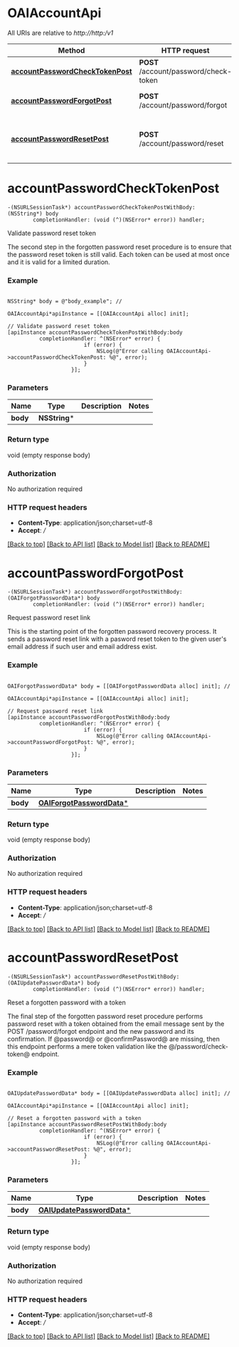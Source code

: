 # OAIAccountApi

All URIs are relative to *http://http:/v1*

Method | HTTP request | Description
------------- | ------------- | -------------
[**accountPasswordCheckTokenPost**](OAIAccountApi.md#accountpasswordchecktokenpost) | **POST** /account/password/check-token | Validate password reset token
[**accountPasswordForgotPost**](OAIAccountApi.md#accountpasswordforgotpost) | **POST** /account/password/forgot | Request password reset link
[**accountPasswordResetPost**](OAIAccountApi.md#accountpasswordresetpost) | **POST** /account/password/reset | Reset a forgotten password with a token


# **accountPasswordCheckTokenPost**
```objc
-(NSURLSessionTask*) accountPasswordCheckTokenPostWithBody: (NSString*) body
        completionHandler: (void (^)(NSError* error)) handler;
```

Validate password reset token

The second step in the forgotten password reset procedure is to ensure that the password reset token is still valid. Each token can be used at most once and it is valid for a limited duration.

### Example 
```objc

NSString* body = @"body_example"; // 

OAIAccountApi*apiInstance = [[OAIAccountApi alloc] init];

// Validate password reset token
[apiInstance accountPasswordCheckTokenPostWithBody:body
          completionHandler: ^(NSError* error) {
                        if (error) {
                            NSLog(@"Error calling OAIAccountApi->accountPasswordCheckTokenPost: %@", error);
                        }
                    }];
```

### Parameters

Name | Type | Description  | Notes
------------- | ------------- | ------------- | -------------
 **body** | **NSString***|  | 

### Return type

void (empty response body)

### Authorization

No authorization required

### HTTP request headers

 - **Content-Type**: application/json;charset=utf-8
 - **Accept**: */*

[[Back to top]](#) [[Back to API list]](../README.md#documentation-for-api-endpoints) [[Back to Model list]](../README.md#documentation-for-models) [[Back to README]](../README.md)

# **accountPasswordForgotPost**
```objc
-(NSURLSessionTask*) accountPasswordForgotPostWithBody: (OAIForgotPasswordData*) body
        completionHandler: (void (^)(NSError* error)) handler;
```

Request password reset link

This is the starting point of the forgotten password recovery process. It sends a password reset link with a pasword reset token to the given user's email address if such user and email address exist.

### Example 
```objc

OAIForgotPasswordData* body = [[OAIForgotPasswordData alloc] init]; // 

OAIAccountApi*apiInstance = [[OAIAccountApi alloc] init];

// Request password reset link
[apiInstance accountPasswordForgotPostWithBody:body
          completionHandler: ^(NSError* error) {
                        if (error) {
                            NSLog(@"Error calling OAIAccountApi->accountPasswordForgotPost: %@", error);
                        }
                    }];
```

### Parameters

Name | Type | Description  | Notes
------------- | ------------- | ------------- | -------------
 **body** | [**OAIForgotPasswordData***](OAIForgotPasswordData.md)|  | 

### Return type

void (empty response body)

### Authorization

No authorization required

### HTTP request headers

 - **Content-Type**: application/json;charset=utf-8
 - **Accept**: */*

[[Back to top]](#) [[Back to API list]](../README.md#documentation-for-api-endpoints) [[Back to Model list]](../README.md#documentation-for-models) [[Back to README]](../README.md)

# **accountPasswordResetPost**
```objc
-(NSURLSessionTask*) accountPasswordResetPostWithBody: (OAIUpdatePasswordData*) body
        completionHandler: (void (^)(NSError* error)) handler;
```

Reset a forgotten password with a token

The final step of the forgotten password reset procedure performs password reset with a token obtained from the email message sent by the POST /password/forgot endpoint and the new password and its confirmation. If @password@ or @confirmPassword@ are missing, then this endpoint performs a mere token validation like the @/password/check-token@ endpoint.

### Example 
```objc

OAIUpdatePasswordData* body = [[OAIUpdatePasswordData alloc] init]; // 

OAIAccountApi*apiInstance = [[OAIAccountApi alloc] init];

// Reset a forgotten password with a token
[apiInstance accountPasswordResetPostWithBody:body
          completionHandler: ^(NSError* error) {
                        if (error) {
                            NSLog(@"Error calling OAIAccountApi->accountPasswordResetPost: %@", error);
                        }
                    }];
```

### Parameters

Name | Type | Description  | Notes
------------- | ------------- | ------------- | -------------
 **body** | [**OAIUpdatePasswordData***](OAIUpdatePasswordData.md)|  | 

### Return type

void (empty response body)

### Authorization

No authorization required

### HTTP request headers

 - **Content-Type**: application/json;charset=utf-8
 - **Accept**: */*

[[Back to top]](#) [[Back to API list]](../README.md#documentation-for-api-endpoints) [[Back to Model list]](../README.md#documentation-for-models) [[Back to README]](../README.md)

